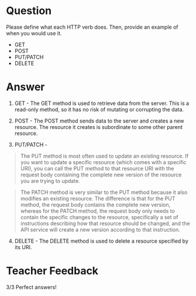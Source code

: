 # Question
Please define what each HTTP verb does. Then, provide an example of when you would use it.

- GET
- POST
- PUT/PATCH
- DELETE

# Answer
1. GET - The GET method is used to retrieve data from the server. This is a read-only method, so it has no risk of mutating or corrupting the data.

2. POST - The POST method sends data to the server and creates a new resource. The resource it creates is subordinate to some other parent resource.

3. PUT/PATCH - 
> The PUT method is most often used to update an existing resource. If you want to update a specific resource (which comes with a specific URI), you can call the PUT method to that resource URI with the request body containing the complete new version of the resource you are trying to update.


> The PATCH method is very similar to the PUT method because it also modifies an existing resource. The difference is that for the PUT method, the request body contains the complete new version, whereas for the PATCH method, the request body only needs to contain the specific changes to the resource, specifically a set of instructions describing how that resource should be changed, and the API service will create a new version according to that instruction.

4. DELETE - The DELETE method is used to delete a resource specified by its URI.

# Teacher Feedback

3/3
Perfect answers!
